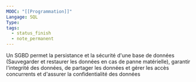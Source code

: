 ```yaml
---
MOOC: "[[Programmation]]"
Langage: SQL
Type: 
tags:
  - status_finish
  - note_permanent
---
```

Un SGBD permet la persistance et la sécurité d'une base de données (Sauvegarder et restaurer les données en cas de panne matérielle), garantir l'integrité des données, de partager les données et gérer les accès concurrents et d'assurer la confidentialité des données